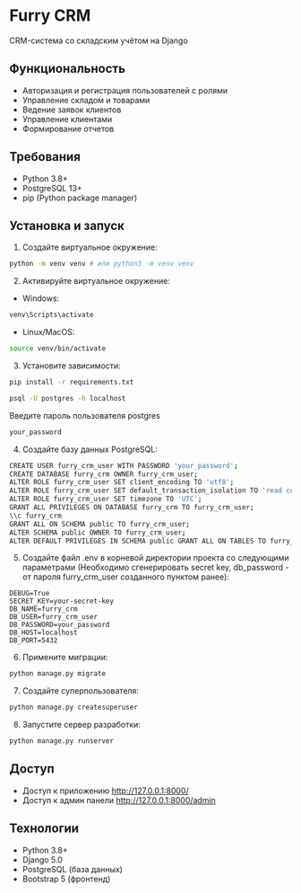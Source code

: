 # Furry CRM

CRM-система со складским учётом на Django

## Функциональность

- Авторизация и регистрация пользователей с ролями
- Управление складом и товарами
- Ведение заявок клиентов
- Управление клиентами
- Формирование отчетов

## Требования

- Python 3.8+
- PostgreSQL 13+
- pip (Python package manager)

## Установка и запуск

1. Создайте виртуальное окружение:
```bash 
python -m venv venv # или python3 -m venv venv
```

2. Активируйте виртуальное окружение:
- Windows: 
```bash
venv\Scripts\activate
```
- Linux/MacOS:
```bash
source venv/bin/activate
```

3. Установите зависимости:
```bash
pip install -r requirements.txt
```

```bash
psql -U postgres -h localhost
```
Введите пароль пользователя postgres
```bash
your_password
```

4. Создайте базу данных PostgreSQL:
```bash
CREATE USER furry_crm_user WITH PASSWORD 'your_password';
CREATE DATABASE furry_crm OWNER furry_crm_user;
ALTER ROLE furry_crm_user SET client_encoding TO 'utf8';
ALTER ROLE furry_crm_user SET default_transaction_isolation TO 'read committed';
ALTER ROLE furry_crm_user SET timezone TO 'UTC';
GRANT ALL PRIVILEGES ON DATABASE furry_crm TO furry_crm_user;
\\c furry_crm
GRANT ALL ON SCHEMA public TO furry_crm_user;
ALTER SCHEMA public OWNER TO furry_crm_user;
ALTER DEFAULT PRIVILEGES IN SCHEMA public GRANT ALL ON TABLES TO furry_crm_user;
```

5. Создайте файл .env в корневой директории проекта со следующими параметрами (Необходимо сгенерировать secret key, db_password - от пароля furry_crm_user созданного пунктом ранее):
```
DEBUG=True
SECRET_KEY=your-secret-key
DB_NAME=furry_crm
DB_USER=furry_crm_user
DB_PASSWORD=your_password
DB_HOST=localhost
DB_PORT=5432
```


6. Примените миграции:
```bash
python manage.py migrate
```

7. Создайте суперпользователя:
```bash
python manage.py createsuperuser
```

8. Запустите сервер разработки:
```bash
python manage.py runserver
```
## Доступ

- Доступ к приложению http://127.0.0.1:8000/
- Доступ к админ панели http://127.0.0.1:8000/admin

## Технологии

- Python 3.8+
- Django 5.0
- PostgreSQL (база данных)
- Bootstrap 5 (фронтенд) 